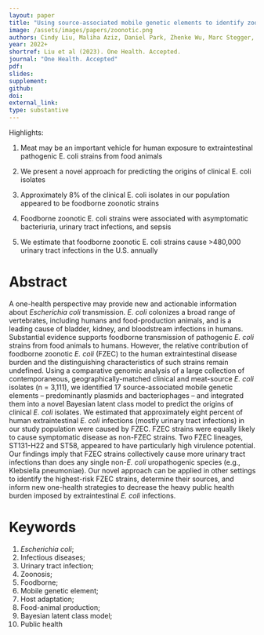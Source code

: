 ```yaml
---
layout: paper
title: "Using source-associated mobile genetic elements to identify zoonotic extraintestinal E. coli infections"
image: /assets/images/papers/zoonotic.png
authors: Cindy Liu, Maliha Aziz, Daniel Park, Zhenke Wu, Marc Stegger, Mengbing Li, Yashan Wang, Kara Schmidlin, Timothy Johnson, Benjamin Koch, Bruce Hungate, Lora Nordstrom, Lori Gauld, Brett Weaver, Diana Rolland, Sally Statham, Brantley Hall, Sanjeev Sariya, Gregg Davis, Paul Keim, James Johnson, Lance Price
year: 2022+
shortref: Liu et al (2023). One Health. Accepted.
journal: "One Health. Accepted"
pdf: 
slides: 
supplement:
github: 
doi: 
external_link:
type: substantive
---
```


Highlights:

1. Meat may be an important vehicle for human exposure to extraintestinal pathogenic E. coli strains from food animals

2. We present a novel approach for predicting the origins of clinical E. coli isolates

3. Approximately 8% of the clinical E. coli isolates in our population appeared to be foodborne zoonotic strains

4. Foodborne zoonotic E. coli strains were associated with asymptomatic bacteriuria, urinary tract infections, and sepsis

5. We estimate that foodborne zoonotic E. coli strains cause >480,000 urinary tract infections in the U.S. annually



# Abstract

A one-health perspective may provide new and actionable information about *Escherichia coli* transmission. 
*E. coli* colonizes a broad range of vertebrates, including humans and food-production animals, and is a leading cause of bladder, kidney, and bloodstream infections in humans. Substantial evidence supports foodborne transmission of pathogenic *E. coli* strains from food animals to humans. However, the relative contribution of foodborne zoonotic *E. coli* (FZEC) to the human extraintestinal disease burden and the distinguishing characteristics of such strains remain undefined. Using a comparative genomic analysis of a large collection of contemporaneous, geographically-matched clinical and meat-source *E. coli* isolates (n = 3,111), we identified 17 source-associated mobile genetic elements – predominantly plasmids and bacteriophages – and integrated them into a novel Bayesian latent class model to predict the origins of clinical *E. coli* isolates. We estimated that approximately eight percent of human extraintestinal *E. coli* infections (mostly urinary tract infections) in our study population were caused by FZEC. FZEC strains were equally likely to cause symptomatic disease as non-FZEC strains. Two FZEC lineages, ST131-H22 and ST58, appeared to have particularly high virulence potential. Our findings imply that FZEC strains collectively cause more urinary tract infections than does any single non-*E. coli* uropathogenic species (e.g., Klebsiella pneumoniae). Our novel approach can be applied in other settings to identify the highest-risk FZEC strains, determine their sources, and inform new one-health strategies to decrease the heavy public health burden imposed by extraintestinal *E. coli* infections. 


# Keywords

1.	*Escherichia coli*; 
2.	Infectious diseases; 
3.	Urinary tract infection; 
4.	Zoonosis; 
5.	Foodborne; 
6.	Mobile genetic element; 
7.	Host adaptation;
8.	Food-animal production; 
9.	Bayesian latent class model; 
10.	Public health

